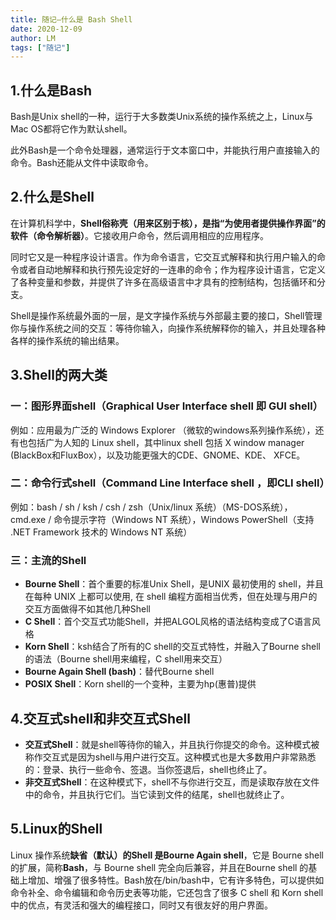 ```yaml
---
title: 随记—什么是 Bash Shell
date: 2020-12-09
author: LM
tags: ["随记"]
---
```


## 1.什么是Bash

Bash是Unix shell的一种，运行于大多数类Unix系统的操作系统之上，Linux与Mac OS都将它作为默认shell。

此外Bash是一个命令处理器，通常运行于文本窗口中，并能执行用户直接输入的命令。Bash还能从文件中读取命令。

## 2.什么是Shell

在计算机科学中，**Shell俗称壳（用来区别于核），是指“为使用者提供操作界面”的软件（命令解析器）**。它接收用户命令，然后调用相应的应用程序。

同时它又是一种程序设计语言。作为命令语言，它交互式解释和执行用户输入的命令或者自动地解释和执行预先设定好的一连串的命令；作为程序设计语言，它定义了各种变量和参数，并提供了许多在高级语言中才具有的控制结构，包括循环和分支。

Shell是操作系统最外面的一层，是文字操作系统与外部最主要的接口，Shell管理你与操作系统之间的交互：等待你输入，向操作系统解释你的输入，并且处理各种各样的操作系统的输出结果。

## 3.Shell的两大类

### 一：图形界面shell（Graphical User Interface shell 即 GUI shell）

例如：应用最为广泛的 Windows Explorer （微软的windows系列操作系统），还有也包括广为人知的 Linux shell，其中linux shell 包括 X window manager (BlackBox和FluxBox），以及功能更强大的CDE、GNOME、KDE、 XFCE。

### 二：命令行式shell（Command Line Interface shell ，即CLI shell）

例如：bash / sh / ksh / csh / zsh（Unix/linux 系统）（MS-DOS系统），cmd.exe / 命令提示字符（Windows NT 系统），Windows PowerShell（支持 .NET Framework 技术的 Windows NT 系统）

### 三：主流的Shell

- **Bourne Shell**：首个重要的标准Unix Shell，是UNIX 最初使用的 shell，并且在每种 UNIX 上都可以使用, 在 shell 编程方面相当优秀，但在处理与用户的交互方面做得不如其他几种Shell
- **C Shell**：首个交互式功能Shell，并把ALGOL风格的语法结构变成了C语言风格
- **Korn Shell**：ksh结合了所有的C shell的交互式特性，并融入了Bourne shell的语法（Bourne shell用来编程，C shell用来交互）
- **Bourne Again Shell (bash)**：替代Bourne shell
- **POSIX Shell**：Korn shell的一个变种，主要为hp(惠普)提供

## 4.交互式shell和非交互式Shell

- **交互式Shell**：就是shell等待你的输入，并且执行你提交的命令。这种模式被称作交互式是因为shell与用户进行交互。这种模式也是大多数用户非常熟悉的：登录、执行一些命令、签退。当你签退后，shell也终止了。
- **非交互式Shell**：在这种模式下，shell不与你进行交互，而是读取存放在文件中的命令，并且执行它们。当它读到文件的结尾，shell也就终止了。

## 5.Linux的Shell

Linux 操作系统**缺省（默认）的Shell 是Bourne Again shell**，它是 Bourne shell 的扩展，简称**Bash**，与 Bourne shell 完全向后兼容，并且在Bourne shell 的基础上增加、增强了很多特性。Bash放在/bin/bash中，它有许多特色，可以提供如命令补全、命令编辑和命令历史表等功能，它还包含了很多 C shell 和 Korn shell 中的优点，有灵活和强大的编程接口，同时又有很友好的用户界面。
